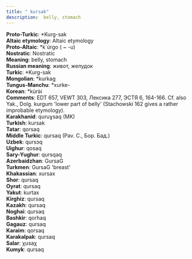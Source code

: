 ```yaml
---
title: " kursak"
description:  belly, stomach
---
```


<strong>Proto-Turkic</strong>:  *Kurg-sak<br>
<strong>Altaic etymology</strong>:  Altaic etymology<br>
<strong> Proto-Altaic</strong>:  *k`úrgo ( ~ -u)<br>
<strong>Nostratic</strong>:  Nostratic<br>
<strong>Meaning</strong>:  belly, stomach<br>
<strong>Russian meaning</strong>:  живот, желудок<br>
<strong>Turkic</strong>:  *Kurg-sak<br>
<strong>Mongolian</strong>:  *kurkag<br>
<strong>Tungus-Manchu</strong>:  *xurke-<br>
<strong>Korean</strong>:  *kùrǝ̀i<br>
<strong>Comments</strong>:  EDT 657, VEWT 303, Лексика 277, ЭСТЯ 6, 164-166. Cf. also Yak., Dolg. kurgum 'lower part of belly' (Stachowski 162 gives a rather improbable etymology).<br>
<strong>Karakhanid</strong>:  quruɣsaq (MK)<br>
<strong>Turkish</strong>:  kursak<br>
<strong>Tatar</strong>:  qorsaq<br>
<strong>Middle Turkic</strong>:  qursaq (Pav. C., Бор. Бад.)<br>
<strong>Uzbek</strong>:  qursɔq<br>
<strong>Uighur</strong>:  qosaq<br>
<strong>Sary-Yughur</strong>:  qursqaq<br>
<strong>Azerbaidzhan</strong>:  GursaG<br>
<strong>Turkmen</strong>:  GursaG 'breast'<br>
<strong>Khakassian</strong>:  xursax<br>
<strong>Shor</strong>:  qursaq<br>
<strong>Oyrat</strong>:  qursaq<br>
<strong>Yakut</strong>:  kurtax<br>
<strong>Kirghiz</strong>:  qursaq<br>
<strong>Kazakh</strong>:  qursaq<br>
<strong>Noghai</strong>:  qursaq<br>
<strong>Bashkir</strong>:  qorhaq<br>
<strong>Gagauz</strong>:  qursaq<br>
<strong>Karaim</strong>:  qorsaq<br>
<strong>Karakalpak</strong>:  qursaq<br>
<strong>Salar</strong>:  χusaχ<br>
<strong>Kumyk</strong>:  qursaq<br>


